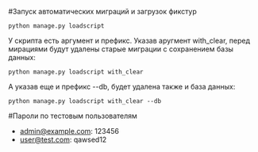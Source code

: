 #Запуск автоматических миграций и загрузок фикстур
```
python manage.py loadscript
```
У скрипта есть аргумент и префикс. Указав аругмент with_clear, перед мирациями будут удалены старые миграции с сохранением базы данных:
```
python manage.py loadscript with_clear
```
А указав еще и префикс --db, будет удалена также и база данных:
```
python manage.py loadscript with_clear --db
```

#Пароли по тестовым пользователям
 - admin@example.com: 123456
 - user@test.com: qawsed12
